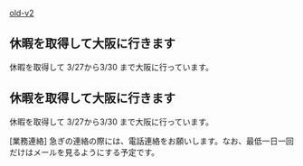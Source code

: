 [old-v2](ig070327-orig.html)

## 休暇を取得して大阪に行きます

休暇を取得して 3/27から3/30 まで大阪に行っています。






## 休暇を取得して大阪に行きます


休暇を取得して 3/27から3/30 まで大阪に行っています。

[業務連絡] 急ぎの連絡の際には、電話連絡をお願いします。なお、最低一日一回だけはメールを見るようにする予定です。